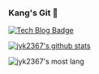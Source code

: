 ### Kang's Git 👋

<!--
**jyk2367/jyk2367** is a ✨ _special_ ✨ repository because its `README.md` (this file) appears on your GitHub profile.

Here are some ideas to get you started:

- 🔭 I’m currently working on ...
- 🌱 I’m currently learning ...
- 👯 I’m looking to collaborate on ...
- 🤔 I’m looking for help with ...
- 💬 Ask me about ...
- 📫 How to reach me: ...
- 😄 Pronouns: ...
- ⚡ Fun fact: ...
-->

<!--   <div align=center>
	
  [![Hits](https://hits.seeyoufarm.com/api/count/incr/badge.svg?url=https%3A%2F%2Fgithub.com%2Fjyk2367)](https://hits.seeyoufarm.com) 
	
  </div> -->
  
  
  [![Tech Blog Badge](http://img.shields.io/badge/-Tech%20blog-black?style=flat-square&logo=github&link=https://blog.naver.com/jyk2367/)](https://blog.naver.com/jyk2367/222300442485)
	
  [![jyk2367's github stats](https://github-readme-stats.vercel.app/api?username=jyk2367)](https://github.com/anuraghazra/github-readme-stats)
  
  ![jyk2367's most lang](https://github-readme-stats.vercel.app/api/top-langs/?username=jyk2367&exclude_repo=jyk2367.github.io&theme=dark)
